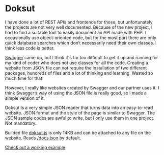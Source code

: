 # Doksut

I have done a lot of REST APIs and frontends for those, but unfortunately the projects are not very well documented. Because of the new project, I had to find a suitable tool to easily document an API made with PHP. I occasionally use object-oriented code, but for the most part there are only quick database searches which don’t necessarily need their own classes. I think less code is better.

[Swagger](https://swagger.io/) came up, but I think it's far too difficult to get it up and running for my kind of coder who does not use classes for all the code. Creating a website from JSON file can not require the installation of two different packages, hundreds of files and a lot of thinking and learning. Wasted so much time for that.

However, I really like websites created by Swagger and our partner uses it. I think Swagger’s way of using the JSON file is really good, so I made a simple version of it.

Doksut is a very simple JSON reader that turns data into an easy-to-read website. JSON format and the style of the page is similar to Swagger. The JSON sample codes are awful to write, but I only use them in one project. Not mandatory.

Builded file [doksut.js](https://github.com/timoanttila/Svelte-Doksut/blob/main/docs/doksut.js) is only 14KB and can be attached to any file on the website. Reads [/docs.json](https://github.com/timoanttila/Svelte-Doksut/blob/main/docs/docs.json) by default.

[Check out a working example](https://doksut.timoanttila.com/)
